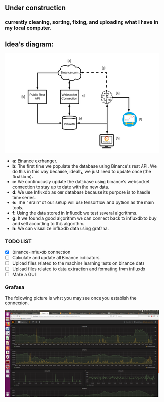 ## Under construction
### currently cleaning, sorting, fixing, and uploading what I have in my local computer.
## Idea's diagram:
![title](data/images/general_diagram.png)

 - **a:** Binance exchanger.
 - **b:** The first time we populate the database using Binance's rest API. We do this in this way because, ideally, we just need to update once (the first time).
 - **c:** We continuously update the database using binance's websocket connection to stay up to date with the new data.
 - **d:** We use Influxdb as our database because its purpose is to handle time series. 
 - **e:** The "Brain" of our setup will use tensorflow and python as the main tools.
 - **f:** Using the data stored in Influxdb we test several algorithms. 
 - **g:** If we found a good algorithm we can connect back to influxdb to buy and sell according to this algorithm.
 - **h:** We can visualize influxdb data using grafana.

### TODO LIST

- [x] Binance-influxdb connection
- [ ] Calculate and update all Binance indicators
- [ ] Upload files related to the machine learning tests on binance data
- [ ] Upload files related to data extraction and formating from influxdb
- [ ] Make a GUI

### Grafana

The following picture is what you may see once you establish the connection.

![title](data/images/grafana_screenshot.png)

